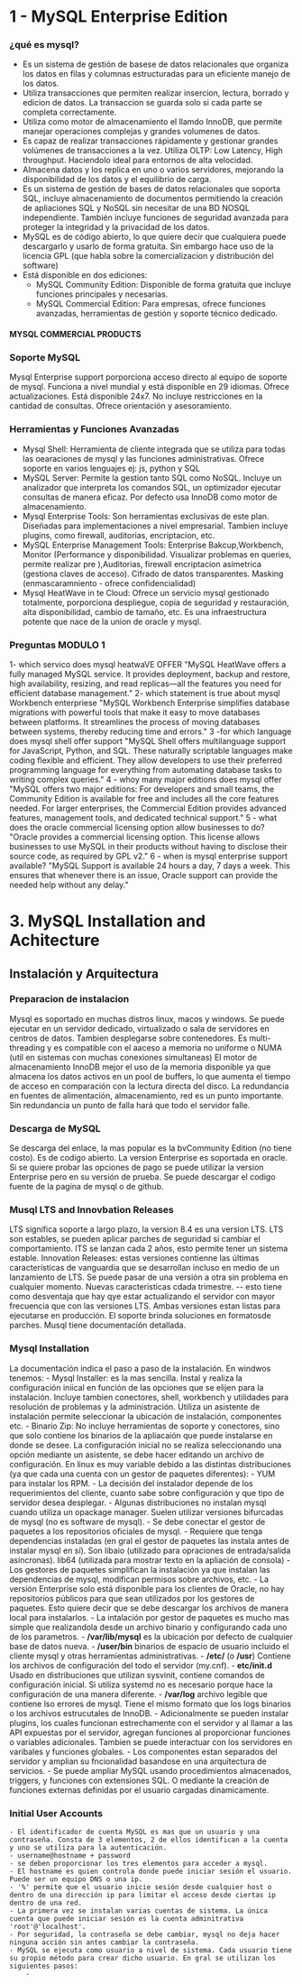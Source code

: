 # 1 - MySQL Enterprise Edition
### ¿qué es mysql?
* Es un sistema de gestión de basese de datos relacionales que organiza los datos en filas y columnas estructuradas para un eficiente manejo de los datos.
* Utiliza transacciones que permiten realizar insercion, lectura, borrado y edicion de datos. La transaccion se guarda solo si cada parte se completa correctamente.
* Utiliza como motor de almacenamiento el llamdo InnoDB, que permite manejar operaciones complejas y grandes volumenes de datos.
* Es capaz de realizar transacciones rápidamente y gestionar grandes volúmenes de transacciones a la vez. Utiliza OLTP: Low Latency, High throughput. Haciendolo ideal para entornos de alta velocidad.
* Almacena datos y los replica en uno o varios servidores, mejorando la disponibilidad de los datos y el equilibrio de carga.
* Es un sistema de gestión de bases de datos relacionales que soporta SQL, incluye almacenamiento de documentos permitiendo la creación de apliaciones SQL y NoSQL sin necesitar de una BD NOSQL independiente. También incluye funciones de seguridad avanzada para proteger la integridad y la privacidad de los datos.
* MySQL es de código abierto, lo que quiere decir que cualquiera puede descargarlo y usarlo de forma gratuita. Sin embargo hace uso de la licencia GPL (que habla sobre la comercializacion y distribución del software)
* Está disponible en dos ediciones:
    * MySQL Community Edition: Disponible de forma gratuita que incluye funciones principales y necesarias.
    * MySQL Commercial Edition: Para empresas, ofrece funciones avanzadas, herramientas de gestión y soporte técnico dedicado.
#### MYSQL COMMERCIAL PRODUCTS

### Soporte MySQL
Mysql Enterprise support porporciona acceso directo al equipo de soporte de mysql. Funciona a nivel mundial y está disponible en 29 idiomas. Ofrece actualizaciones. Está disponible 24x7. No incluye restricciones en la cantidad de consultas. Ofrece orientación y asesoramiento.

### Herramientas y Funciones Avanzadas
* Mysql Shell:
    Herramienta de cliente integrada que se utiliza para todas las oearaciones de mysql y las funciones administrativas.
    Ofrece soporte en varios lenguajes ej: js, python y SQL
* MySQL Server:
    Permite la gestion tanto SQL como NoSQL. Incluye un analizador que interpreta los comandos SQL, un optimizador ejecutar consultas de manera eficaz.
    Por defecto usa InnoDB como motor de almacenamiento.
* Mysql Enterprise Tools:
    Son herramientas exclusivas de este plan. Diseñadas para implementaciones a nivel empresarial. Tambien incluye plugins, como firewall, auditorias, encriptacion, etc.
* MySQL Enterprise Management Tools:
    Enterprise Bakcup,Workbench, Monitor (Performance y disponibilidad. Visualizar problemas en queries, permite realizar pre ),Auditorias, firewall
    encriptacion asimetrica (gestiona claves de acceso). Cifrado de datos transparentes. Masking (enmascaramniento - ofrece confidencialidad)
* Mysql HeatWave in te Cloud:
    Ofrece un servicio mysql gestionado totalmente, porporciona despliegue, copia de seguridad y restauración, alta disponibilidad, cambio de tamaño, etc.
    Es una infraestructura potente que nace de la union de oracle y mysql.
### Preguntas MODULO 1

1- which servico does mysql heatwaVE OFFER
"MySQL HeatWave offers a fully managed MySQL service. It provides deployment, backup and restore, high availability, resizing, and read replicas—all the features you need for efficient database management."
2- which statement is true about mysql Workbench enterpriese
"MySQL Workbench Enterprise simplifies database migrations with powerful tools that make it easy to move databases between platforms. It streamlines the process of moving databases between systems, thereby reducing time and errors."
3 -for which language does mysql shell offer support
"MySQL Shell offers multilanguage support for JavaScript, Python, and SQL. These naturally scriptable languages make coding flexible and efficient. They allow developers to use their preferred programming language for everything from automating database tasks to writing complex queries."
4 - whoy many major editions does mysql offer
"MySQL offers two major editions: For developers and small teams, the Community Edition is available for free and includes all the core features needed. For larger enterprises, the Commercial Edition provides advanced features, management tools, and dedicated technical support."
5 - what does the oracle commercial licensing option allow businesses to do?
"Oracle provides a commercial licensing option. This license allows businesses to use MySQL in their products without having to disclose their source code, as required by GPL v2."
6 - when is mysql enterprise support available?
"MySQL Support is available 24 hours a day, 7 days a week. This ensures that whenever there is an issue, Oracle support can provide the needed help without any delay."


# 3. MySQL Installation and Achitecture
## Instalación y Arquitectura
### Preparacion de instalacion
Mysql es soportado en muchas distros linux, macos y windows. Se puede ejecutar en un servidor dedicado, virtualizado o sala de servidores en centros de datos. Tambien desplegarse sobre contenedores.
Es multi-threading y es compatible con el aaceso a memoria no uniforme o NUMA (util en sistemas con muchas conexiones simultaneas)
El motor de almacenamiento InnoDB mejor el uso de la memoria disponible ya que almacena los datos activos en un pool de buffers, lo que aumenta el tiempo de acceso en comparación con la lectura directa del disco. 
La redundancia en fuentes de alimentación, almacenamiento, red es un punto importante. Sin redundancia un punto de falla hará que todo el servidor falle.
### Descarga de MySQL
Se descarga del enlace, la mas popular es la bvCommunity Edition (no tiene costo).
Es de codigo abierto.
La version Enterprise es soportada en oracle.
Si se quiere probar las opciones de pago se puede utilizar la version Enterprise pero en su versión de prueba. 
Se puede descargar el codigo fuente de la pagina de mysql o de github.
### Musql LTS and Innovbation Releases
LTS significa soporte a largo plazo, la version 8.4 es una version LTS.
LTS son estables, se pueden aplicar parches de seguridad si cambiar el comportamiento.
lTS se lanzan cada 2 años, esto permite tener un sistema estable.
Innovation Releases: estas versiones contienne las últimas características de vanguardia que se desarrollan incluso en medio de un lanzamiento de LTS.
Se puede pasar de una versión a otra sin problema en cualquier momento.
Nuevas caracteristicas cdada trimestre. -- esto tiene como desventaja que hay qye estar actualizando el servidor con mayor frecuencia que con las versiones LTS.
Ambas versiones estan listas para ejecutarse en producción.
El soporte brinda soluciones en formatosde parches.
Musql tiene documentación detallada.
### Mysql Installation
La documentación indica el paso a paso de la instalación.
En windwos tenemos:
    - Mysql Installer: es la mas sencilla. Instal y realiza la configuración iniical en función de las opciones que se elijen para la instalación. Incluye tambien conectores, shell, workbench y utilidades para resolución de problemas y la administración. Utiliza un asistente de instalación permite seleccionar la ubicación de instalación, componentes etc.
    - Binario Zip: No incluye herramientas de soporte y conectores, sino que solo contiene los binarios de la apliacaión que puede instalarse en donde se desee. La configuración inicial no se realiza seleccionando una opción mediante un asistente, se debe hacer editando un archivo de configuración.
En linux es muy variable debido a las distintas distribuciones (ya que cada una cuenta con un gestor de paquetes diferentes):
    - YUM para instalar los RPM. 
    - La decisión del instalador depende de los requerimientos del cliente, cuanto sabe sobre configuración y que tipo de servidor desea desplegar.
    - Algunas distribuciones no instalan mysql cuando utiliza un opackage manager. Suelen utilizar versiones bifurcadas de mysql (no es software de mysql).
    - Se debe conectar el gestor de paquetes a los repositorios oficiales de mysql.
    - Requiere que tenga dependencias instaladas (en gral el gestor de paquetes las instala antes de instalar mysql en sí). Son libaio (utilizado para opraciones de entrada/salida asíncronas). lib64 (utilizada para mostrar texto en la apliación de consola)
    - Los gestores de paquetes simplifican la instalación ya que instalan las dependencias de mysql, modifican permisos sobre archivos, etc.
    - La versión Enterprise solo está disponible para los clientes de Oracle, no hay repositorios públicos para que sean utilizados por los gestores de paquetes. Esto quiere decir que se debe descargar los archivos de manera local para instalarlos.
    - La intalación por gestor de paquetes es mucho mas simple que realizandola desde un archivo binario y configurando cada uno de los parametros.
    - __/var/lib/mysql__ es la ubicación por defecto de cualquier base de datos nueva.
    - __/user/bin__ binarios de espacio de usuario incluido el cliente mysql y otras herramientas administrativas.
    - __/etc/__ (o __/usr__) Contiene los archivos de configuración del todo el servidor (my.cnf).
    - __etc/init.d__ Usado en distribuciones que utilizan sysvinit, contiene comandos de configuración inicial. Si utiliza systemd no es necesario porque hace la configuración de una manera diferente.
    - __/var/log__ archivo legible que contiene lso errores de mysql. Tiene el mismo formato que los logs binarios o los archivos estrucutales de InnoDB.
    - Adicionalmente se pueden instalar plugins, los cuales funcionan estrechamente con el servidor y al llamar a las API expuestas por el servidor, agregan funciones al proporcionar funciones o variables adicionales. Tambien se puede interactuar con los servidores en varibales y funciones globales.
    - Los componentes estan separados del servidor y amplian su fncionalidad basandose en una arquitectura de servicios.
    - Se puede ampliar MySQL usando procedimientos almacenados, triggers, y funciones con extensiones SQL. O mediante la creación de funciones externas definidas por el usuario cargadas dinamicamente.

### Initial User Accounts
    - El identificador de cuenta MySQL es mas que un usuario y una contraseña. Consta de 3 elementos, 2 de ellos identifican a la cuenta y uno se utiliza para la autenticación.
    - username@hostname + password
    - se deben proporcionar los tres elementos para acceder a mysql.
    - El hostname es quien controla donde puede iniciar sesión el usuario. Puede ser un equipo DNS o una ip.
    - '%' permite que el usuario inicie sesión desde cualquier host o dentro de una dirección ip para limitar el acceso desde ciertas ip dentro de una red.
    - La primera vez se instalan varias cuentas de sistema. La única cuenta que puede iniciar sesión es la cuenta adminitrativa 'root'@'localhost'.
    - Por seguridad, la contraseña se debe cambiar, mysql no deja hacer ninguna acción sin antes cambiar la contraseña.
    - MySQL se ejecuta como usuario a nivel de sistema. Cada usuario tiene su propio método para crear dicho usuario. En gral se utilizan los siguientes pasos:
        -   

